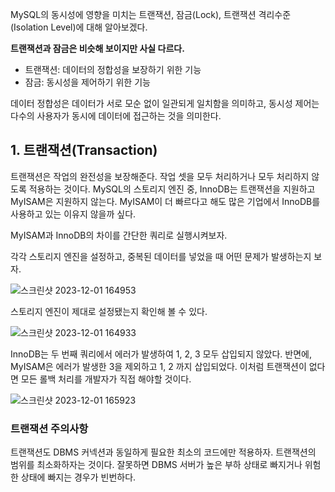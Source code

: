
MySQL의 동시성에 영향을 미치는 트랜잭션, 잠금(Lock), 트랜잭션 격리수준(Isolation Level)에 대해 알아보겠다.

**트랜잭션과 잠금은 비슷해 보이지만 사실 다르다.**

- 트랜잭션: 데이터의 정합성을 보장하기 위한 기능
- 잠금: 동시성을 제어하기 위한 기능

데이터 정합성은 데이터가 서로 모순 없이 일관되게 일치함을 의미하고, 동시성 제어는 다수의 사용자가 동시에 데이터에 접근하는 것을 의미한다.

## 1. 트랜잭션(Transaction)

트랜잭션은 작업의 완전성을 보장해준다. 작업 셋을 모두 처리하거나 모두 처리하지 않도록 적용하는 것이다.
MySQL의 스토리지 엔진 중, InnoDB는 트랜잭션을 지원하고 MyISAM은 지원하지 않는다.
MyISAM이 더 빠르다고 해도 많은 기업에서 InnoDB를 사용하고 있는 이유지 않을까 싶다.

MyISAM과 InnoDB의 차이를 간단한 쿼리로 실행시켜보자.

각각 스토리지 엔진을 설정하고, 중복된 데이터를 넣었을 때 어떤 문제가 발생하는지 보자.

![스크린샷 2023-12-01 164953](https://github.com/sa46lll/real-mysql/assets/62706048/16dc4ec1-7668-425f-82aa-5f01b6d523c0)

스토리지 엔진이 제대로 설정됐는지 확인해 볼 수 있다.

![스크린샷 2023-12-01 164933](https://github.com/sa46lll/real-mysql/assets/62706048/9f34469d-935f-4fb9-b2da-90dc844f16b6)

InnoDB는 두 번째 쿼리에서 에러가 발생하여 1, 2, 3 모두 삽입되지 않았다. 반면에, MyISAM은 에러가 발생한 3을 제외하고 1, 2 까지 삽입되었다.
이처럼 트랜잭션이 없다면 모든 롤백 처리를 개발자가 직접 해야할 것이다.

![스크린샷 2023-12-01 165923](https://github.com/sa46lll/real-mysql/assets/62706048/df5676b9-dc8e-400f-bc13-a0f0fadbb72f)

### 트랜잭션 주의사항

트랜잭션도 DBMS 커넥션과 동일하게 필요한 최소의 코드에만 적용하자. 트랜잭션의 범위를 최소화하자는 것이다.
잘못하면 DBMS 서버가 높은 부하 상태로 빠지거나 위험한 상태에 빠지는 경우가 빈번하다.
